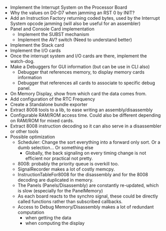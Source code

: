 * Implement the Interrupt System on the Processor Board
* Why the values on D0-D7 when jamming an RST 0 by INIT?
* Add an Instruction Factory returning coded bytes, used by the Interrupt System opcode jamming (will also be useful for an assembler)
* Panel and Console Card implementation
    * Implement the SUBST mechanism
    * Implement the AV? switch (Need to understand better)
* Implement the Stack card
* Implement the I/O cards
* Once the interrupt system and I/O cards are there, implement the watch-dog.
* Make a Debuggers for GUI information (but can be use in CLI also)
  * Debugger that references memory, to display memory cards information
  * Debugger that references all cards to associate to specific debug panel.
* On Memory Display, show from which card the data comes from.
* Add configuration of the RTC Frequency
* Create a Standalone bundle exporter
* Extract 8008 tools to a lib, to ease writing an assembly/disassembly
* Configurable RAM/ROM access time. Could also be different depending on RAM/ROM for mixed cards.
* Extract 8008 instruction decoding so it can also serve in a disassembler or other tools
* Possible optimization
    * Scheduler: Change the sort everything into a forward only sort. Or a dumb selection... Or something else
        * Globally, the back signaling on every timing change is not efficient nor practical not pretty.
    * 8008: probably the priority queue is overkill too.
    * SignalRecorder makes a lot of costly memcpy.
    * InstructionTableFor8008 for the disassembly and for the 8008 decoding are duplicated in memory.
    * The Panels (Panels/Disassembly) are constantly re-updated, which is slow (especially for the PanelMemory)
    * As each board reacts to the synchro signal, these could be directly called functions rather than subscribed
      callbacks.
    * Access to Debug Memory/Disassembly makes a lot of redundant computation
        * when getting the data
        * when computing the display
